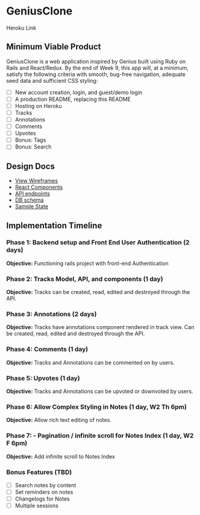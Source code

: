 # GeniusClone

Heroku Link

## Minimum Viable Product

GeniusClone is a web application inspired by Genius built using Ruby on Rails and React/Redux. By the end of Week 9, this app will, at a minimum, satisfy the following criteria with smooth, bug-free navigation, adequate seed data and sufficient CSS styling:

- [ ] New account creation, login, and guest/demo login
- [ ] A production README, replacing this README
- [ ] Hosting on Heroku
- [ ] Tracks
- [ ] Annotations
- [ ] Comments
- [ ] Upvotes
- [ ] Bonus: Tags
- [ ] Bonus: Search

## Design Docs

* [View Wireframes][wireframes]
* [React Components][components]
* [API endpoints][api-endpoints]
* [DB schema][schema]
* [Sample State][sample-state]

[wireframes]: docs/wireframes
[components]: docs/component-hierarchy.md
[sample-state]: docs/sample-state.md
[api-endpoints]: docs/api-endpoints.md
[schema]: docs/schema.md

## Implementation Timeline

### Phase 1: Backend setup and Front End User Authentication (2 days)

**Objective:** Functioning rails project with front-end Authentication

### Phase 2: Tracks Model, API, and components (1 day)

**Objective:** Tracks can be created, read, edited and destroyed through
the API.

### Phase 3: Annotations (2 days)

**Objective:** Tracks have annotations component rendered in track view. Can be created, read, edited and destroyed through the API.

### Phase 4: Comments (1 day)

**Objective:** Tracks and Annotations can be commented on by users.

### Phase 5: Upvotes (1 day)

**Objective:** Tracks and Annotations can be upvoted or downvoted by users.

### Phase 6: Allow Complex Styling in Notes (1 day, W2 Th 6pm)

**Objective:** Allow rich text editing of notes.

### Phase 7: - Pagination / infinite scroll for Notes Index (1 day, W2 F 6pm)

**Objective:** Add infinite scroll to Notes Index

### Bonus Features (TBD)
- [ ] Search notes by content
- [ ] Set reminders on notes
- [ ] Changelogs for Notes
- [ ] Multiple sessions
